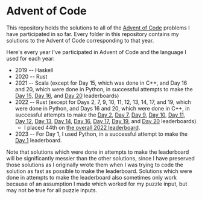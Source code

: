 # Advent of Code

This repository holds the solutions to all of the [Advent of Code](https://adventofcode.com/) problems I have participated in so far. Every folder in this repository contains my solutions to the Advent of Code corresponding to that year.

Here's every year I've participated in Advent of Code and the language I used for each year:

 * 2019 -- Haskell
 * 2020 -- Rust
 * 2021 -- Scala (except for Day 15, which was done in C++, and Day 16 and 20, which were done in Python, in successful attempts to make the [Day 15](https://adventofcode.com/2021/leaderboard/day/15), [Day 16](https://adventofcode.com/2021/leaderboard/day/16), and [Day 20](https://adventofcode.com/2021/leaderboard/day/20) leaderboards)
 * 2022 -- Rust (except for Days 2, 7, 9, 10, 11, 12, 13, 14, 17, and 19, which were done in Python, and Days 16 and 20, which were done in C++, in successful attempts to make the [Day 2](https://adventofcode.com/2022/leaderboard/day/2), [Day 7](https://adventofcode.com/2022/leaderboard/day/7), [Day 9](https://adventofcode.com/2022/leaderboard/day/9), [Day 10](https://adventofcode.com/2022/leaderboard/day/10), [Day 11](https://adventofcode.com/2022/leaderboard/day/11), [Day 12](https://adventofcode.com/2022/leaderboard/day/12), [Day 13](https://adventofcode.com/2022/leaderboard/day/13), [Day 14](https://adventofcode.com/2022/leaderboard/day/14), [Day 16](https://adventofcode.com/2022/leaderboard/day/16), [Day 17](https://adventofcode.com/2022/leaderboard/day/17), [Day 19](https://adventofcode.com/2022/leaderboard/day/19), and [Day 20](https://adventofcode.com/2022/leaderboard/day/20) leaderboards)
   - I placed 44th on [the overall 2022 leaderboard](https://adventofcode.com/2022/leaderboard).
 * 2023 -- For Day 1, I used Python, in a successful attempt to make the [Day 1](https://adventofcode.com/2023/leaderboard/day/1) leaderboard.

Note that solutions which were done in attempts to make the leaderboard will be significantly messier than the other solutions, since I have preserved those solutions as I originally wrote them when I was trying to code the solution as fast as possible to make the leaderboard. Solutions which were done in attempts to make the leaderboard also sometimes only work because of an assumption I made which worked for my puzzle input, but may not be true for all puzzle inputs.